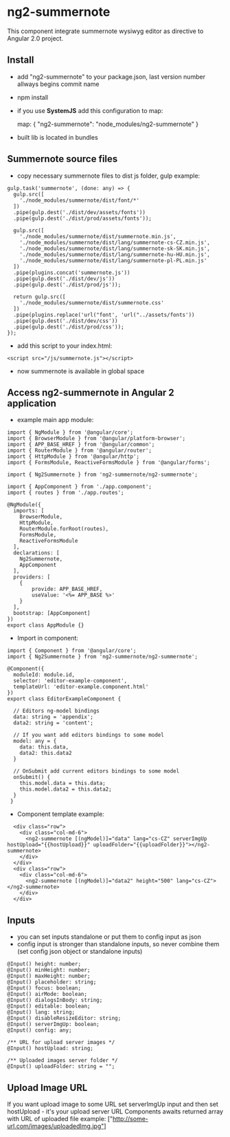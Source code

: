 # ng2-summernote

This component integrate summernote wysiwyg editor as directive to Angular 2.0 project.

## Install

- add "ng2-summernote" to your package.json, last version number allways begins commit name
- npm install
- if you use **SystemJS** add this configuration to map:

    map: {
      "ng2-summernote": "node_modules/ng2-summernote"
    }
- built lib is located in bundles

## Summernote source files
- copy necessary summernote files to dist js folder, gulp example:
```
gulp.task('summernote', (done: any) => {
  gulp.src([
    './node_modules/summernote/dist/font/*'
  ])
  .pipe(gulp.dest('./dist/dev/assets/fonts'))
  .pipe(gulp.dest('./dist/prod/assets/fonts'));

  gulp.src([
    './node_modules/summernote/dist/summernote.min.js',
    './node_modules/summernote/dist/lang/summernote-cs-CZ.min.js',
    './node_modules/summernote/dist/lang/summernote-sk-SK.min.js',
    './node_modules/summernote/dist/lang/summernote-hu-HU.min.js',
    './node_modules/summernote/dist/lang/summernote-pl-PL.min.js'
  ])
  .pipe(plugins.concat('summernote.js'))
  .pipe(gulp.dest('./dist/dev/js'))
  .pipe(gulp.dest('./dist/prod/js'));

  return gulp.src([
    './node_modules/summernote/dist/summernote.css'
  ])
  .pipe(plugins.replace('url("font', 'url("../assets/fonts'))
  .pipe(gulp.dest('./dist/dev/css'))
  .pipe(gulp.dest('./dist/prod/css'));
});
```
- add this script to your index.html:
```
<script src="/js/summernote.js"></script>
```
- now summernote is available in global space

## Access ng2-summernote in Angular 2 application
- example main app module:
```
import { NgModule } from '@angular/core';
import { BrowserModule } from '@angular/platform-browser';
import { APP_BASE_HREF } from '@angular/common';
import { RouterModule } from '@angular/router';
import { HttpModule } from '@angular/http';
import { FormsModule, ReactiveFormsModule } from '@angular/forms';

import { Ng2Summernote } from 'ng2-summernote/ng2-summernote';

import { AppComponent } from './app.component';
import { routes } from './app.routes';

@NgModule({
  imports: [
    BrowserModule,
    HttpModule,
    RouterModule.forRoot(routes),
    FormsModule,
    ReactiveFormsModule
  ],
  declarations: [
    Ng2Summernote,
    AppComponent
  ],
  providers: [
    {
        provide: APP_BASE_HREF,
        useValue: '<%= APP_BASE %>'
    }
  ],
  bootstrap: [AppComponent]
})
export class AppModule {}
```
- Import in component:
```
import { Component } from '@angular/core';
import { Ng2Summernote } from 'ng2-summernote/ng2-summernote';

@Component({
  moduleId: module.id,
  selector: 'editor-example-component',
  templateUrl: 'editor-example.component.html'
})
export class EditorExampleComponent {

  // Editors ng-model bindings
  data: string = 'appendix';
  data2: string = 'content';
  
  // If you want add editors bindings to some model
  model: any = {
    data: this.data,
    data2: this.data2
  }
  
  // OnSubmit add current editors bindings to some model
  onSubmit() {
    this.model.data = this.data;
    this.model.data2 = this.data2;
  }
 }
```
- Component template example:
```
  <div class="row">
    <div class="col-md-6">
      <ng2-summernote [(ngModel)]="data" lang="cs-CZ" serverImgUp hostUpload="{{hostUpload}}" uploadFolder="{{uploadFolder}}"></ng2-summernote>
    </div>
  </div>
  <div class="row">
    <div class="col-md-6">
      <ng2-summernote [(ngModel)]="data2" height="500" lang="cs-CZ"></ng2-summernote>
    </div>
  </div>
```
## Inputs

- you can set inputs standalone or put them to config input as json
- config input is stronger than standalone inputs, so never combine them
  (set config json object or standalone inputs)

```
@Input() height: number;
@Input() minHeight: number;
@Input() maxHeight: number;
@Input() placeholder: string;
@Input() focus: boolean;
@Input() airMode: boolean;
@Input() dialogsInBody: string;
@Input() editable: boolean;
@Input() lang: string;
@Input() disableResizeEditor: string;
@Input() serverImgUp: boolean;
@Input() config: any;

/** URL for upload server images */
@Input() hostUpload: string;

/** Uploaded images server folder */
@Input() uploadFolder: string = "";
```

## Upload Image URL

If you want upload image to some URL set serverImgUp input
and then set hostUpload - it's your upload server URL
Components awaits returned array with URL of uploaded file
example: ["http://some-url.com/images/uploadedImg.jpg"]
